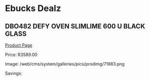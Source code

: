 
# Ebucks Dealz
## DBO482 DEFY OVEN SLIMLIME 600 U BLACK GLASS
[Product Page](https://www.ebucks.com/web/shop/productSelected.do?prodId=1232916213&catId=704989856)

Price: R3589.00

Image: /web/cms/system/galleries/pics/prodimg/71983.png

Savings: 


	